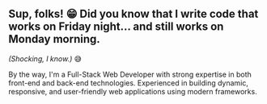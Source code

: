 ## Sup, folks! 😁 Did you know that I write code that works on Friday night… and still works on Monday morning.
*(Shocking, I know.)* 😅

By the way, I'm a Full-Stack Web Developer with strong expertise in both front-end and back-end technologies. Experienced in building dynamic, responsive, and user-friendly web applications using modern frameworks.

<!--
**japhg/japhg** is a ✨ _special_ ✨ repository because its `README.md` (this file) appears on your GitHub profile.

Here are some ideas to get you started:

- 🔭 I’m currently working on ...
- 🌱 I’m currently learning ...
- 👯 I’m looking to collaborate on ...
- 🤔 I’m looking for help with ...
- 💬 Ask me about ...
- 📫 How to reach me: ...
- 😄 Pronouns: ...
- ⚡ Fun fact: ...
-->
